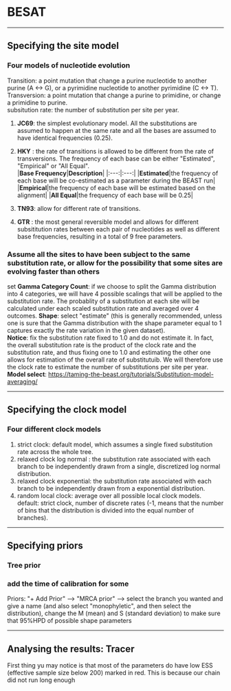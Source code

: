 # BESAT
-----
## Specifying the site model
### Four models of nucleotide evolution
Transition: a point mutation that change a purine nucleotide to another purine (A <-> G), or a pyrimidine nucleotide to another pyrimidine (C <-> T).   
Transversion: a point mutation that change a purine to primidine, or change a primidine to purine.    
subsitution rate: the number of substitution per site per year.    
1. **JC69**: the simplest evolutionary model. All the substitutions are assumed to happen at the same rate and all the bases are assumed to have identical frequencies (0.25).  
2. **HKY** : the rate of transitions is allowed to be different from the rate of transversions. The frequency of each base can be either "Estimated", "Empirical" or "All Equal".   
|**Base Frequency**|**Description**|
|:---:|:---:|
|**Estimated**|the frequency of each base will be co-estimated as a parameter during the BEAST run|
|**Empirical**|the frequency of each base will be estimated based on the alignment|
|**All Equal**|the frequency of each base will be 0.25|

3. **TN93**: allow for different rate of transitions.   
4. **GTR** : the most general reversible model and allows for different subsititution rates between each pair of nucleotides as well as different base frequencies, resulting in a total of 9 free parameters.    
### Assume all the sites to have been subject to the same substitution rate, or allow for the possibility that some sites are evolving faster than others
set **Gamma Category Count**: if we choose to split the Gamma distribution into 4 categories, we will have 4 possible scalings that will be applied to the substitution rate. The probablity of a substitution at each site will be calculated under each scaled substitution rate and averaged over 4 outcomes.
**Shape**: select "estimate" (this is generally recommended, unless one is sure that the Gamma distribution with the shape parameter equal to 1 captures exactly the rate variation in the given dataset).      
**Notice**: fix the substitution rate fixed to 1.0 and do not estimate it. In fact, the overall substitution rate is the product of the clock rate and the substitution rate, and thus fixing one to 1.0 and estimating the other one allows for estimation of the overall rate of substitutuib. We will therefore use the clock rate to estimate the number of substitutions per site per year.    
**Model select**: https://taming-the-beast.org/tutorials/Substitution-model-averaging/    
***
## Specifying the clock model
### Four different clock models
1. strict clock: default model, which assumes a single fixed substitution rate across the whole tree.
2. relaxed clock log normal : the substitution rate associated with each branch to be independently drawn from a single, discretized log normal distribution.    
3. relaxed clock exponential: the substitution rate associated with each branch to be independently drawn from a exponential distribution.     
4. random local clock: average over all possible local clock models.     
default: strict clock, number of discrete rates (-1, means that the number of bins that the distribution is divided into the equal number of branches).     
***
## Specifying priors
### Tree prior
### add the time of calibration for some 
Priors: "+ Add Prior" --> "MRCA prior" --> select the branch you wanted and give a name (and also select "monophyletic", and then select the distribution), change the M (mean) and S (standard deviation) to make sure that 95%HPD of possible shape parameters
***
## Analysing the results: Tracer  
First thing yu may notice is that most of the parameters do have low ESS (effective sample size below 200) marked in red. This is because our chain did not run long enough
